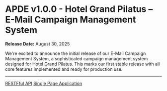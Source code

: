 # APDE v1.0.0 - Hotel Grand Pilatus – E-Mail Campaign Management System

**Release Date:** August 30, 2025

We're excited to announce the initial release of our E-Mail Campaign Management System, a sophisticated campaign management system designed for Hotel Grand Pilatus. This marks our first stable release with all core features implemented and ready for production use.

---

[RESTFful API](https://github.com/chrisoco/APDE_BE)
[Single Page Application](https://github.com/chrisoco/APDE_FE)